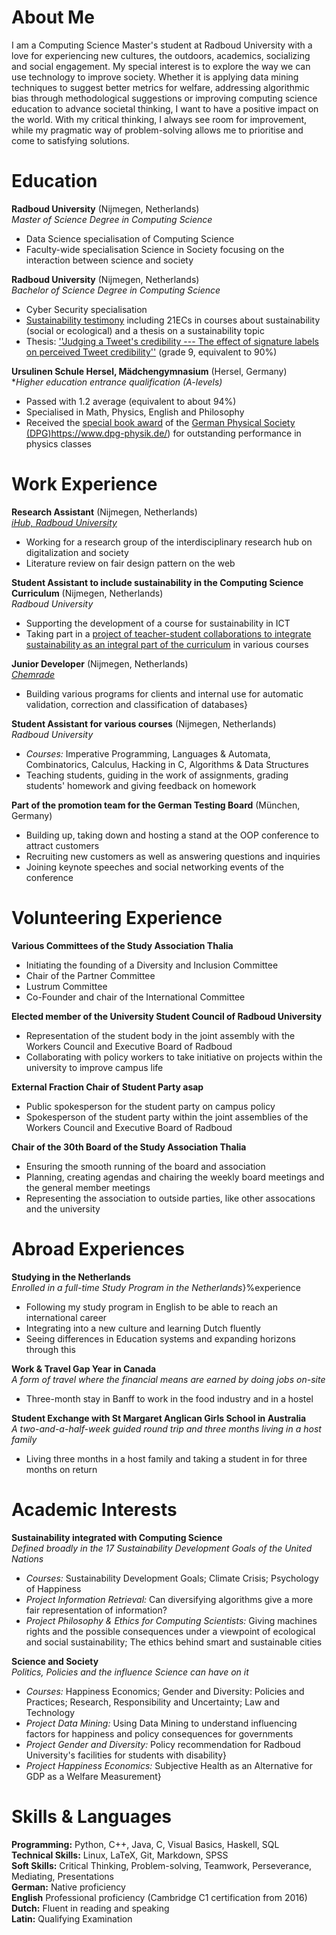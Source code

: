 # About Me
I am a Computing Science Master's student at Radboud University with a love for experiencing new cultures, the outdoors, academics, socializing and social engagement. My special interest is to explore the way we can use technology to improve society. Whether it is applying data mining techniques to suggest better metrics for welfare, addressing algorithmic bias through methodological suggestions or improving computing science education to advance societal thinking, I want to have a positive impact on the world. With my critical thinking, I always see room for improvement, while my pragmatic way of problem-solving allows me to prioritise and come to satisfying solutions. 

# Education
**Radboud University**  (Nijmegen, Netherlands)  
*Master of Science Degree in Computing Science*   
- Data Science specialisation of Computing Science
- Faculty-wide specialisation Science in Society focusing on the interaction between science and society

**Radboud University** (Nijmegen, Netherlands)  
*Bachelor of Science Degree in Computing Science*   
- Cyber Security specialisation
- [Sustainability testimony](https://www.ru.nl/sustainability/education/sustainability-testimony/) including 21ECs in courses about sustainability (social or ecological) and a thesis on a sustainability topic
- Thesis: [''Judging a Tweet's credibility ---  The effect of signature labels on perceived Tweet credibility''](https://www.cs.ru.nl/bachelors-theses/2022/Marie-Sophie_Simon___1023848___Judging_a_Tweets_credibility_-_The_effect_of_signature_labels_on_perceived_Tweet_credibility.pdf) (grade 9, equivalent to 90%)

**Ursulinen Schule Hersel, Mädchengymnasium** (Hersel, Germany)   
**Higher education entrance qualification (A-levels)*
- Passed with 1.2 average (equivalent to about 94%)
- Specialised in Math, Physics, English and Philosophy
- Received the [special book award](https://www.dpg-physik.de/auszeichnungen/dpg-preise/abiturpreis) of the [German Physical Society (DPG)]()https://www.dpg-physik.de/) for outstanding performance in physics classes

# Work Experience
**Research Assistant** (Nijmegen, Netherlands)    
[*iHub, Radboud University*](https://ihub.ru.nl/)
- Working for a research group of the interdisciplinary research hub on digitalization and society
- Literature review on fair design pattern on the web

**Student Assistant to include sustainability in the Computing Science Curriculum** (Nijmegen, Netherlands)   
*Radboud University*
- Supporting the development of a course for sustainability in ICT
- Taking part in a [project of teacher-student collaborations to integrate sustainability as an integral part of the curriculum](https://www.ru.nl/en/research/research-projects/you-have-a-part-to-play) in various courses

**Junior Developer** (Nijmegen, Netherlands)   
[*Chemrade*](https://www.chemrade.nl/nl/home)
- Building various programs for clients and internal use for automatic validation, correction and classification of databases}

**Student Assistant for various courses** (Nijmegen, Netherlands)   
*Radboud University*
- *Courses:* Imperative Programming, Languages & Automata, Combinatorics, Calculus, Hacking in C, Algorithms & Data Structures
- Teaching students, guiding in the work of assignments, grading students' homework and giving feedback on homework

**Part of the promotion team for the German Testing Board** (München, Germany)   
- Building up, taking down and hosting a stand at the OOP conference to attract customers
- Recruiting new customers as well as answering questions and inquiries
- Joining keynote speeches and social networking events of the conference

# Volunteering Experience
**Various Committees of the Study Association Thalia**
- Initiating the founding of a Diversity and Inclusion Committee
- Chair of the Partner Committee
- Lustrum Committee 
- Co-Founder and chair of the International Committee
    
**Elected member of the University Student Council of Radboud University**
- Representation of the student body in the joint assembly with the Workers Council and Executive Board of Radboud
- Collaborating with policy workers to take initiative on projects within the university to improve campus life

**External Fraction Chair of Student Party asap**
- Public spokesperson for the student party on campus policy
- Spokesperson of the student party within the joint assemblies of the Workers Council and Executive Board of Radboud

**Chair of the 30th Board of the Study Association Thalia**
- Ensuring the smooth running of the board and association
- Planning, creating agendas and chairing the weekly board meetings and the general member meetings
- Representing the association to outside parties, like other assocations and the university

# Abroad Experiences
**Studying in the Netherlands**    
*Enrolled in a full-time Study Program in the Netherlands*}%experience
- Following my study program in English to be able to reach an international career
- Integrating into a new culture and learning Dutch fluently
- Seeing differences in Education systems and expanding horizons through this

**Work & Travel Gap Year in Canada**    
*A form of travel where the financial means are earned by doing jobs on-site*
- Three-month stay in Banff to work in the food industry and in a hostel

**Student Exchange with St Margaret Anglican Girls School in Australia**   
*A two-and-a-half-week guided round trip and three months living in a host family*
- Living three months in a host family and taking a student in for three months on return

# Academic Interests
**Sustainability integrated with Computing Science**   
*Defined broadly in the 17 Sustainability Development Goals  of the United Nations*
- *Courses:* Sustainability Development Goals; Climate Crisis; Psychology of Happiness
- *Project Information Retrieval:* Can diversifying algorithms give a more fair representation of information?
- *Project Philosophy & Ethics for Computing Scientists:* Giving machines rights and the possible consequences under a viewpoint of ecological and social sustainability; The ethics behind smart and sustainable cities

**Science and Society**    
*Politics, Policies and the influence Science can have on it*
- *Courses:* Happiness Economics; Gender and Diversity: Policies and Practices; Research, Responsibility and Uncertainty; Law and Technology
- *Project Data Mining:* Using Data Mining to understand influencing factors for happiness and policy consequences for governments
- *Project Gender and Diversity:* Policy recommendation for Radboud University's facilities for students with disability}
- *Project Happiness Economics:* Subjective Health as an Alternative for GDP as a Welfare Measurement}

# Skills & Languages
**Programming:** Python, C++, Java, C, Visual Basics, Haskell, SQL    
**Technical Skills:** Linux, LaTeX, Git, Markdown, SPSS   
**Soft Skills:**  Critical Thinking, Problem-solving, Teamwork, Perseverance, Mediating, Presentations    
**German:** Native proficiency   
**English** Professional proficiency (Cambridge C1 certification from 2016)   
**Dutch:** Fluent in reading and speaking   
**Latin:** Qualifying Examination